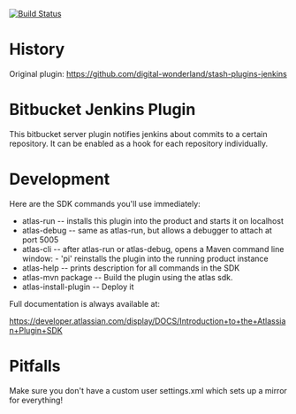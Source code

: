 [![Build Status](https://api.travis-ci.org/digital-wonderland/stash-plugins-jenkins.png)](https://travis-ci.org/digital-wonderland/stash-plugins-jenkins)

# History
Original plugin: https://github.com/digital-wonderland/stash-plugins-jenkins

# Bitbucket Jenkins Plugin

This bitbucket server plugin notifies jenkins about commits to a certain repository. It can be enabled as a hook for each repository individually.


# Development

Here are the SDK commands you'll use immediately:

* atlas-run          -- installs this plugin into the product and starts it on localhost
* atlas-debug        -- same as atlas-run, but allows a debugger to attach at port 5005
* atlas-cli          -- after atlas-run or atlas-debug, opens a Maven command line window:
                        - 'pi' reinstalls the plugin into the running product instance
* atlas-help         -- prints description for all commands in the SDK
* atlas-mvn package    -- Build the plugin using the atlas sdk.
* atlas-install-plugin -- Deploy it

Full documentation is always available at:

https://developer.atlassian.com/display/DOCS/Introduction+to+the+Atlassian+Plugin+SDK 

# Pitfalls

Make sure you don't have a custom user settings.xml which sets up a mirror for everything!